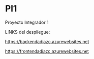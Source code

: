 # PI1
Proyecto Integrador 1

LINKS del despliegue:

https://backendadiazc.azurewebsites.net

https://frontendadiazc.azurewebsites.net
